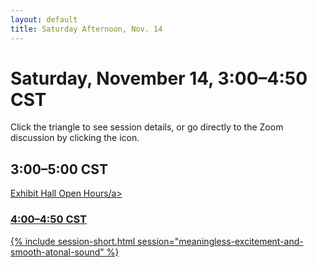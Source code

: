 ```yaml
---
layout: default
title: Saturday Afternoon, Nov. 14
---
```


# Saturday, November 14, 3:00–4:50 CST 

Click the triangle to see session details, or go directly to the Zoom discussion by clicking the <i class="fas fa-video"></i> icon.

## 3:00–5:00 CST
<p class="non-session"><a href="">Exhibit Hall Open Hours/a></p>

### 4:00–4:50 CST
{% include session-short.html session="meaningless-excitement-and-smooth-atonal-sound" %}
